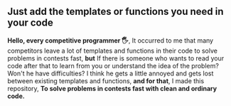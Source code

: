 ## Just add the templates or functions you need in your code

**Hello, every competitive programmer 🖐**, It occurred to me that many competitors leave a lot of templates and functions in their code to solve problems in contests fast, **but** If there is someone who wants to read your code after that to learn from you or understand the idea of the problem?  Won't he have difficulties?
I think he gets a little annoyed and gets lost between existing templates and functions, **and for that**, I made this repository, **To solve problems in contests fast with clean and ordinary code.**
